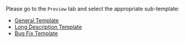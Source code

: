 Please go to the `Preview` tab and select the appropriate sub-template:

* [General Template](?expand=1&template=general_pull_request_template.md)
* [Long Description Template](?expand=1&template=long_desc_pull_request_template.md)
* [Bug Fix Template](?expand=1&template=fix_pull_request_template.md)